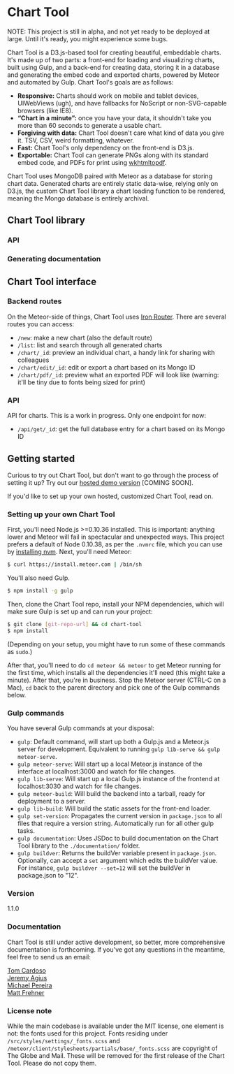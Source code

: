 # Chart Tool

NOTE: This project is still in alpha, and not yet ready to be deployed at large. Until it's ready, you might experience some bugs.

Chart Tool is a D3.js-based tool for creating beautiful, embeddable charts. It's made up of two parts: a front-end for loading and visualizing charts, built using Gulp, and a back-end for creating data, storing it in a database and generating the embed code and exported charts, powered by Meteor and automated by Gulp. Chart Tool's goals are as follows:

* **Responsive:** Charts should work on mobile and tablet devices, UIWebViews (ugh), and have fallbacks for NoScript or non-SVG-capable browsers (like IE8).
* **&ldquo;Chart in a minute&rdquo;:** once you have your data, it shouldn't take you more than 60 seconds to generate a usable chart.
* **Forgiving with data:** Chart Tool doesn't care what kind of data you give it. TSV, CSV, weird formatting, whatever.
* **Fast:** Chart Tool's only dependency on the front-end is D3.js.
* **Exportable:** Chart Tool can generate PNGs along with its standard embed code, and PDFs for print using [wkhtmltopdf](http://www.wkhtmltopdf.org).

Chart Tool uses MongoDB paired with Meteor as a database for storing chart data. Generated charts are entirely static data-wise, relying only on D3.js, the custom Chart Tool library a chart loading function to be rendered, meaning the Mongo database is entirely archival.

## Chart Tool library

### API


### Generating documentation



## Chart Tool interface

### Backend routes

On the Meteor-side of things, Chart Tool uses [Iron Router](https://github.com/iron-meteor/iron-router/blob/devel/Guide.md). There are several routes you can access:

* `/new`: make a new chart (also the default route)
* `/list`: list and search through all generated charts
* `/chart/_id`: preview an individual chart, a handy link for sharing with colleagues
* `/chart/edit/_id`: edit or export a chart based on its Mongo ID
* `/chart/pdf/_id`: preview what an exported PDF will look like (warning: it'll be tiny due to fonts being sized for print)

### API

API for charts. This is a work in progress. Only one endpoint for now:

* `/api/get/_id`: get the full database entry for a chart based on its Mongo ID

## Getting started

Curious to try out Chart Tool, but don't want to go through the process of setting it up? Try out our [hosted demo version](http://charttool.colo.theglobeandmail.com) [COMING SOON].

If you'd like to set up your own hosted, customized Chart Tool, read on.

### Setting up your own Chart Tool

First, you'll need Node.js >=0.10.36 installed. This is important: anything lower and Meteor will fail in spectacular and unexpected ways. This project prefers a default of Node 0.10.38, as per the `.nvmrc` file, which you can use by [installing nvm](https://github.com/brianloveswords/nvm). Next, you'll need Meteor:

```sh
$ curl https://install.meteor.com | /bin/sh
```

You'll also need Gulp.

```sh
$ npm install -g gulp
```

Then, clone the Chart Tool repo, install your NPM dependencies, which will make sure Gulp is set up and can run your project:

```sh
$ git clone [git-repo-url] && cd chart-tool
$ npm install
```

(Depending on your setup, you might have to run some of these commands as `sudo`.)

After that, you'll need to do `cd meteor && meteor` to get Meteor running for the first time, which installs all the dependencies it'll need (this might take a minute). After that, you're in business. Stop the Meteor server (CTRL-C on a Mac), `cd` back to the parent directory and pick one of the Gulp commands below.

### Gulp commands

You have several Gulp commands at your disposal:

* `gulp`: Default command, will start up both a Gulp.js and a Meteor.js server for development. Equivalent to running `gulp lib-serve && gulp meteor-serve`.
* `gulp meteor-serve`: Will start up a local Meteor.js instance of the interface at localhost:3000 and watch for file changes.
* `gulp lib-serve`: Will start up a local Gulp.js instance of the frontend at localhost:3030 and watch for file changes.
* `gulp meteor-build`: Will build the backend into a tarball, ready for deployment to a server.
* `gulp lib-build`: Will build the static assets for the front-end loader.
* `gulp set-version`: Propagates the current version in `package.json` to all files that require a version string. Automatically run for all other gulp tasks.
* `gulp documentation`: Uses JSDoc to build documentation on the Chart Tool library to the `./documentation/` folder.
* `gulp buildver`: Returns the buildVer variable present in `package.json`. Optionally, can accept a `set` argument which edits the buildVer value. For instance, `gulp buildver --set=12` will set the buildVer in package.json to "12".

### Version

1.1.0

### Documentation

Chart Tool is still under active development, so better, more comprehensive documentation is forthcoming. If you've got any questions in the meantime, feel free to send us an email:

[Tom Cardoso](mailto:tcardoso@globeandmail.com)  
[Jeremy Agius](mailto:jagius@globeandmail.com)  
[Michael Pereira](mailto:mpereira@globeandmail.com)  
[Matt Frehner](mailto:mfrehner@globeandmail.com)  

### License note

While the main codebase is available under the MIT license, one element is not: the fonts used for this project. Fonts residing under `/src/styles/settings/_fonts.scss` and `/meteor/client/stylesheets/partials/base/_fonts.scss` are copyright of The Globe and Mail. These will be removed for the first release of the Chart Tool. Please do not copy them.

